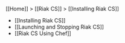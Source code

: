 [[Home]] > [[Riak CS]] > [[Installing Riak CS]]

* [[Installing Riak CS]]
* [[Launching and Stopping Riak CS]]
* [[Riak CS Using Chef]]